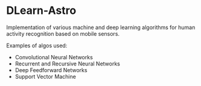# DLearn-Astro

Implementation of various machine and deep learning algorithms for human activity recognition based on mobile sensors.

Examples of algos used:
- Convolutional Neural Networks
- Recurrent and Recursive Neural Networks
- Deep Feedforward Networks
- Support Vector Machine
